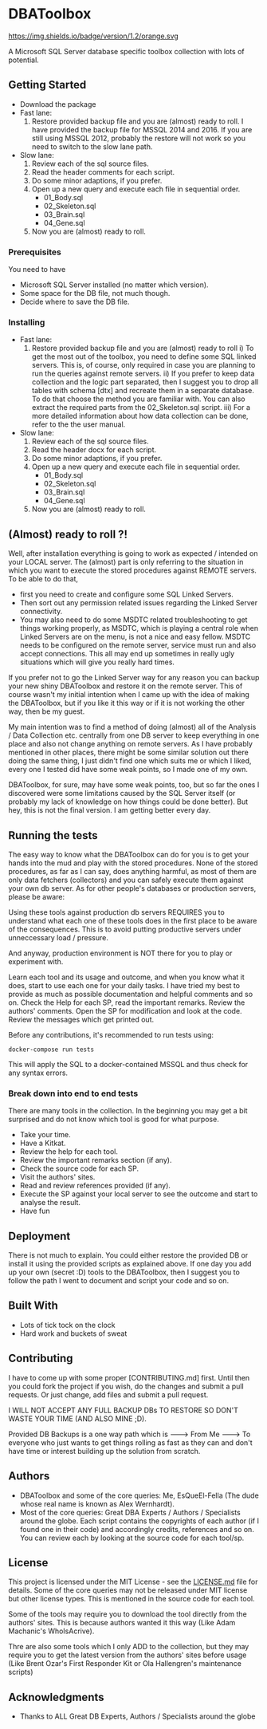 # DBAToolbox

https://img.shields.io/badge/version/1.2/orange.svg

A Microsoft SQL Server database specific toolbox collection with lots of potential.

## Getting Started

- Download the package
- Fast lane: 
    1. Restore provided backup file and you are (almost) ready to roll. I have provided the backup file for MSSQL 2014 and 2016. If you are still using MSSQL 2012, probably the restore will not work so you need to switch to the slow lane path.
- Slow lane: 
    1. Review each of the sql source files.
    2. Read the header comments for each script.
    3. Do some minor adaptions, if you prefer. 
    4. Open up a new query and execute each file in sequential order.
        - 01_Body.sql
        - 02_Skeleton.sql
        - 03_Brain.sql
        - 04_Gene.sql
    5. Now you are (almost) ready to roll.

### Prerequisites

You need to have 
- Microsoft SQL Server installed (no matter which version).
- Some space for the DB file, not much though.
- Decide where to save the DB file.

### Installing

- Fast lane: 
    1. Restore provided backup file and you are (almost) ready to roll
        i) To get the most out of the toolbox, you need to define some SQL linked servers. This is, of course, only required in case you are planning to run the queries against remote servers.
        ii) If you prefer to keep data collection and the logic part separated, then I suggest you to drop all tables with schema [dtx] and recreate them in a separate database. To do that choose the method you are familiar with. You can also extract the required parts from the 02_Skeleton.sql script. 
        iii) For a more detailed information about how data collection can be done, refer to the the user manual.
- Slow lane: 
    1. Review each of the sql source files.
    2. Read the header docx for each script.
    3. Do some minor adaptions, if you prefer. 
    4. Open up a new query and execute each file in sequential order.
        - 01_Body.sql
        - 02_Skeleton.sql
        - 03_Brain.sql
        - 04_Gene.sql
    5. Now you are (almost) ready to roll.

## (Almost) ready to roll ?!

Well, after installation everything is going to work as expected / intended on your LOCAL server. The (almost) part is only referring to the situation in which you want to execute the stored procedures against REMOTE servers. To be able to do that,
- first you need to create and configure some SQL Linked Servers. 
- Then sort out any permission related issues regarding the Linked Server connectivity. 
- You may also need to do some MSDTC related troubleshooting to get things working properly, as MSDTC, which is playing a central role when Linked Servers are on the menu, is not a nice and easy fellow. MSDTC needs to be configured on the remote server, service must run and also accept connections. This all may end up sometimes in really ugly situations which will give you really hard times.

If you prefer not to go the Linked Server way for any reason you can backup your new shiny DBAToolbox and restore it on the remote server. This of course wasn't my initial intention when I came up with the idea of making the DBAToolbox, but if you like it this way or if it is not working the other way, then be my guest.

My main intention was to find a method of doing (almost) all of the Analysis / Data Collection etc. centrally from one DB server to keep everything in one place and also not change anything on remote servers. As I have probably mentioned in other places, there might be some similar solution out there doing the same thing, I just didn't find one which suits me or which I liked, every one I tested did have some weak points, so I made one of my own. 

DBAToolbox, for sure, may have some weak points, too, but so far the ones I discovered were some limitations caused by the SQL Server itself (or probably my lack of knowledge on how things could be done better). But hey, this is not the final version. I am getting better every day.

## Running the tests

The easy way to know what the DBAToolbox can do for you is to get your hands into the mud and play with the stored procedures. None of the stored procedures, as far as I can say, does anything harmful, as most of them are only data fetchers (collectors) and you can safely execute them against your own db server. As for other people's databases or production servers, please be aware: 

Using these tools against production db servers REQUIRES you to understand what each one of these tools does in the first place to be aware of the consequences. This is to avoid putting productive servers under unneccessary load / pressure.

And anyway, production environment is NOT there for you to play or experiment with. 

Learn each tool and its usage and outcome, and when you know what it does, start to use each one for your daily tasks. I have tried my best to provide as much as possible documentation and helpful comments and so on. Check the Help for each SP, read the important remarks. Review the authors' comments. Open the SP for modification and look at the code. Review the messages which get printed out.

Before any contributions, it's recommended to run tests using:
```
docker-compose run tests
```
This will apply the SQL to a docker-contained MSSQL and thus check for any syntax errors.

### Break down into end to end tests

There are many tools in the collection. In the beginning you may get a bit surprised and do not know which tool is good for what purpose. 
- Take your time. 
- Have a Kitkat. 
- Review the help for each tool.
- Review the important remarks section (if any).
- Check the source code for each SP.
- Visit the authors' sites.
- Read and review references provided (if any).
- Execute the SP against your local server to see the outcome and start to analyse the result.
- Have fun

## Deployment

There is not much to explain. You could either restore the provided DB or install it using the provided scripts as explained above. If one day you add up your own (secret :D) tools to the DBAToolbox, then I suggest you to follow the path I went to document and script your code and so on.

## Built With

* Lots of tick tock on the clock
* Hard work and buckets of sweat

## Contributing

I have to come up with some proper [CONTRIBUTING.md] first. Until then you could fork the project if you wish, do the changes and submit a pull requests. Or just change, add files and submit a pull request.

I WILL NOT ACCEPT ANY FULL BACKUP DBs TO RESTORE SO DON'T WASTE YOUR TIME (AND ALSO MINE ;D). 

Provided DB Backups is a one way path which is ---> From Me ---> To everyone who just wants to get things rolling as fast as they can and don't have time or interest building up the solution from scratch.  

## Authors

* DBAToolbox and some of the core queries: Me, EsQueEl-Fella (The dude whose real name is known as Alex Wernhardt).
* Most of the core queries: Great DBA Experts / Authors / Specialists around the globe. Each script contains the copyrights of each author (if I found one in their code) and accordingly credits, references and so on. You can review each by looking at the source code for each tool/sp.

## License

This project is licensed under the MIT License - see the [LICENSE.md](LICENSE.md) file for details. Some of the core queries may not be released under MIT license but other license types. This is mentioned in the source code for each tool.

Some of the tools may require you to download the tool directly from the authors' sites. This is because authors wanted it this way (Like Adam Machanic's WhoIsAcrive). 

Thre are also some tools which I only ADD to the collection, but they may require you to get the latest version from the authors' sites before usage (Like Brent Ozar's First Responder Kit or Ola Hallengren's maintenance scripts)

## Acknowledgments

* Thanks to ALL Great DB Experts, Authors / Specialists around the globe

